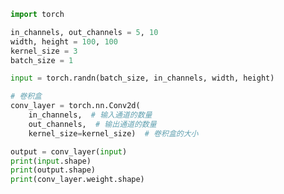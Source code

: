 
<BlogInfo id="10" title="11.卷积神经网络" author="白日梦想猿" pv=0 read_times=0 pre_cost_time="0分19秒" category="人工智能" tag_list="['人工智能']" create_time="2021.08.01 09:27:54" update_time="2021.08.01 09:42:58" />

```python
import torch

in_channels, out_channels = 5, 10
width, height = 100, 100
kernel_size = 3
batch_size = 1

input = torch.randn(batch_size, in_channels, width, height)

# 卷积盒
conv_layer = torch.nn.Conv2d(
    in_channels,  # 输入通道的数量
    out_channels,  # 输出通道的数量
    kernel_size=kernel_size)  # 卷积盒的大小

output = conv_layer(input)
print(input.shape)
print(output.shape)
print(conv_layer.weight.shape)

```
